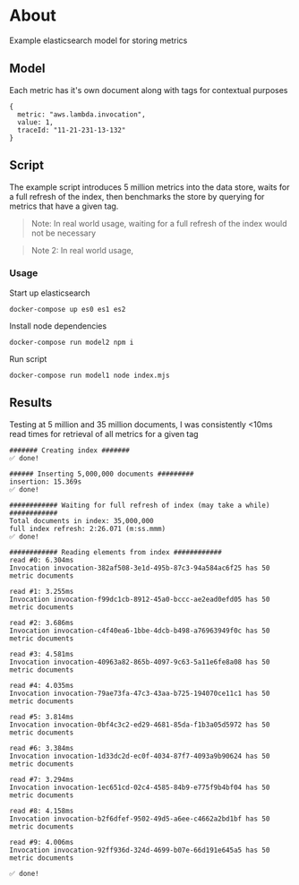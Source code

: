 # About

Example elasticsearch model for storing metrics

## Model

Each metric has it's own document along with tags for contextual purposes

```
{
  metric: "aws.lambda.invocation",
  value: 1,
  traceId: "11-21-231-13-132"
}
```

## Script

The example script introduces 5 million metrics into the data store, waits for a full refresh of the index, then benchmarks the store by querying for metrics that have a given tag.

> Note: In real world usage, waiting for a full refresh of the index would not be necessary

> Note 2: In real world usage,

### Usage

Start up elasticsearch

```
docker-compose up es0 es1 es2
```

Install node dependencies

```
docker-compose run model2 npm i
```

Run script

```
docker-compose run model1 node index.mjs
```

## Results

Testing at 5 million and 35 million documents, I was consistently <10ms read times for retrieval of all metrics for a given tag

```
####### Creating index #######
✅ done!

###### Inserting 5,000,000 documents #########
insertion: 15.369s
✅ done!

############ Waiting for full refresh of index (may take a while) ############
Total documents in index: 35,000,000
full index refresh: 2:26.071 (m:ss.mmm)
✅ done!

############ Reading elements from index ############
read #0: 6.304ms
Invocation invocation-382af508-3e1d-495b-87c3-94a584ac6f25 has 50 metric documents

read #1: 3.255ms
Invocation invocation-f99dc1cb-8912-45a0-bccc-ae2ead0efd05 has 50 metric documents

read #2: 3.686ms
Invocation invocation-c4f40ea6-1bbe-4dcb-b498-a76963949f0c has 50 metric documents

read #3: 4.581ms
Invocation invocation-40963a82-865b-4097-9c63-5a11e6fe8a08 has 50 metric documents

read #4: 4.035ms
Invocation invocation-79ae73fa-47c3-43aa-b725-194070ce11c1 has 50 metric documents

read #5: 3.814ms
Invocation invocation-0bf4c3c2-ed29-4681-85da-f1b3a05d5972 has 50 metric documents

read #6: 3.384ms
Invocation invocation-1d33dc2d-ec0f-4034-87f7-4093a9b90624 has 50 metric documents

read #7: 3.294ms
Invocation invocation-1ec651cd-02c4-4585-84b9-e775f9b4bf04 has 50 metric documents

read #8: 4.158ms
Invocation invocation-b2f6dfef-9502-49d5-a6ee-c4662a2bd1bf has 50 metric documents

read #9: 4.006ms
Invocation invocation-92ff936d-324d-4699-b07e-66d191e645a5 has 50 metric documents

✅ done!
```
